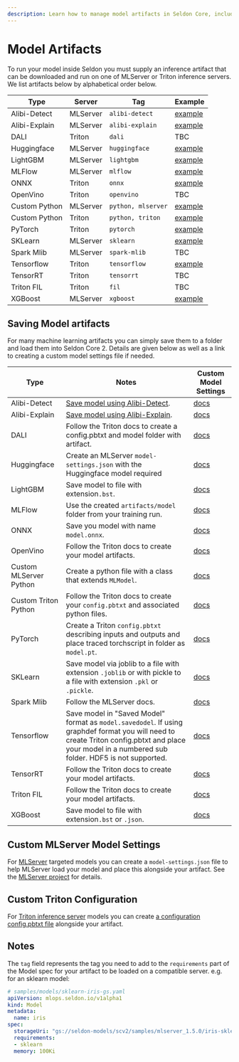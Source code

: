 ```yaml
---
description: Learn how to manage model artifacts in Seldon Core, including storage, versioning, and deployment workflows.
---
```


# Model Artifacts

To run your model inside Seldon you must supply an inference artifact that can be downloaded and run
on one of MLServer or Triton inference servers. We list artifacts below by alphabetical order below.

| Type | Server | Tag | Example |
| ---- | ------ | --- | ------- |
| Alibi-Detect | MLServer | `alibi-detect` | [example](../examples/cifar10.md) |
| Alibi-Explain | MLServer | `alibi-explain` | [example](../examples/explainer-examples.md) |
| DALI | Triton | `dali` | TBC |
| Huggingface | MLServer | `huggingface` | [example](../examples/huggingface.md) |
| LightGBM | MLServer | `lightgbm` | [example](../examples/model-zoo.md#lightgbm-model) |
| MLFlow | MLServer | `mlflow` | [example](../examples/model-zoo.md#mlflow-wine-model) |
| ONNX | Triton | `onnx` | [example](../examples/model-zoo.md#onnx-mnist-model) |
| OpenVino | Triton | `openvino` | TBC |
| Custom Python | MLServer | `python, mlserver` | [example](../examples/pandasquery.md) |
| Custom Python | Triton | `python, triton` | [example](https://github.com/SeldonIO/triton-python-examples) |
| PyTorch | Triton | `pytorch` | [example](../examples/model-zoo.md#pytorch-mnist-model)
| SKLearn | MLServer | `sklearn` | [example](../examples/income.md) |
| Spark Mlib | MLServer | `spark-mlib` | TBC |
| Tensorflow | Triton | `tensorflow` | [example](../examples/cifar10.md) |
| TensorRT | Triton | `tensorrt` | TBC |
| Triton FIL | Triton | `fil` | TBC |
| XGBoost | MLServer | `xgboost` | [example](../examples/model-zoo.md#xgboost-model) |


## Saving Model artifacts

For many machine learning artifacts you can simply save them to a folder and load them into Seldon Core 2. Details are given below as well as a link to creating a custom model settings file if needed.


| Type | Notes | Custom Model Settings |
| ---- | ----- | --------------------- |
| Alibi-Detect | [Save model using Alibi-Detect](https://docs.seldon.io/projects/alibi-detect/en/stable/overview/saving.html). | [docs](https://docs.seldon.io/projects/alibi-detect/en/stable/) |
| Alibi-Explain | [Save model using Alibi-Explain](https://docs.seldon.io/projects/alibi/en/stable/overview/saving.html). | [docs](https://docs.seldon.io/projects/alibi/en/stable/) |
| DALI | Follow the Triton docs to create a config.pbtxt and model folder with artifact. | [docs](https://github.com/triton-inference-server/dali_backend) |
| Huggingface | Create an MLServer `model-settings.json` with the Huggingface model required | [docs](https://github.com/SeldonIO/MLServer/blob/master/docs/examples/huggingface/README.md) |
| LightGBM | Save model to file with extension`.bst`. | [docs](https://github.com/SeldonIO/MLServer/blob/master/docs/examples/lightgbm/README.md) |
| MLFlow | Use the created `artifacts/model` folder from your training run. | [docs](https://github.com/SeldonIO/MLServer/tree/master/runtimes/mlflow) |
| ONNX | Save you model with name `model.onnx`. | [docs](https://github.com/triton-inference-server/onnxruntime_backend) |
| OpenVino | Follow the Triton docs to create your model artifacts. | [docs](https://github.com/triton-inference-server/openvino_backend) |
| Custom MLServer Python | Create a python file with a class that extends `MLModel`. | [docs](https://github.com/SeldonIO/MLServer/blob/master/docs/examples/custom/README.md) |
| Custom Triton Python | Follow the Triton docs to create your `config.pbtxt` and associated python files. | [docs](https://github.com/triton-inference-server/python_backend) |
| PyTorch | Create a Triton `config.pbtxt` describing inputs and outputs and place traced torchscript in folder as `model.pt`. | [docs](https://github.com/triton-inference-server/pytorch_backend) |
| SKLearn | Save model via joblib to a file with extension `.joblib` or with pickle to a file with extension `.pkl` or `.pickle`. | [docs](https://github.com/SeldonIO/MLServer/tree/master/runtimes/sklearn) |
| Spark Mlib | Follow the MLServer docs. | [docs](https://github.com/SeldonIO/MLServer/tree/master/runtimes/mllib) |
| Tensorflow | Save model in "Saved Model" format as `model.savedodel`. If using graphdef format you will need to create Triton config.pbtxt and place your model in a numbered sub folder. HDF5 is not supported. | [docs](https://github.com/triton-inference-server/tensorflow_backend) |
| TensorRT | Follow the Triton docs to create your model artifacts. | [docs](https://github.com/triton-inference-server/tensorrt_backend) |
| Triton FIL | Follow the Triton docs to create your model artifacts. | [docs](https://github.com/triton-inference-server/fil_backend) |
| XGBoost | Save model to file with extension`.bst` or `.json`. | [docs](https://github.com/SeldonIO/MLServer/blob/master/docs/examples/xgboost/README.md) |


## Custom MLServer Model Settings

For [MLServer](https://github.com/SeldonIO/MLServer) targeted models you can create a `model-settings.json`
file to help MLServer load your model and place this alongside your artifact. See the
[MLServer project](https://mlserver.readthedocs.io/en/latest/reference/model-settings.html) for details.

## Custom Triton Configuration

For [Triton inference server](https://github.com/triton-inference-server/server) models you can create
[a configuration config.pbtxt file](https://github.com/triton-inference-server/server/blob/main/docs/user_guide/model_configuration.md)
alongside your artifact.

## Notes

The `tag` field represents the tag you need to add to the `requirements` part of the Model spec for
your artifact to be loaded on a compatible server. e.g. for an sklearn model:

```yaml
# samples/models/sklearn-iris-gs.yaml
apiVersion: mlops.seldon.io/v1alpha1
kind: Model
metadata:
  name: iris
spec:
  storageUri: "gs://seldon-models/scv2/samples/mlserver_1.5.0/iris-sklearn"
  requirements:
  - sklearn
  memory: 100Ki
```
